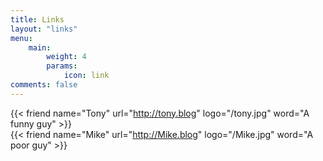 ```yaml
---
title: Links
layout: "links"
menu:
    main: 
        weight: 4
        params:
            icon: link
comments: false
---
```

{{< friend name="Tony" url="http://tony.blog" logo="/tony.jpg" word="A funny guy" >}}  
{{< friend name="Mike" url="http://Mike.blog" logo="/Mike.jpg" word="A poor guy" >}}  